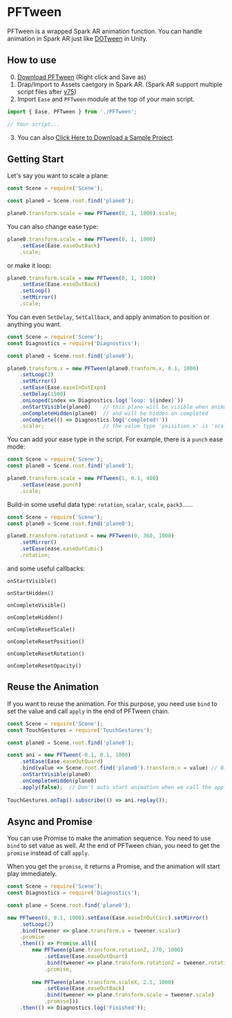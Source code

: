 # PFTween
PFTween is a wrapped Spark AR animation function. You can handle animation in Spark AR just like [DOTween](http://dotween.demigiant.com) in Unity.

## How to use

0. [Download PFTween](https://github.com/pofulu/Spark-AR-PFTools/raw/master/PFTween/PFTween.js) (Right click and Save as)
1. Drap/Import to Assets caetgory in Spark AR. (Spark AR support multiple script files after [v75](https://sparkar.facebook.com/ar-studio/learn/documentation/changelog#75))
2. Import `Ease` and `PFTween` module at the top of your main script.
```javascript
import { Ease, PFTween } from './PFTween';

// Your script...
```

3. You can also [Click Here to Download a Sample Project](https://github.com/pofulu/Spark-AR-PFTools/raw/master/PFTween/PFTween%20Sample.zip).

   

## Getting Start

Let's say you want to scale a plane:
```javascript
const Scene = require('Scene'); 

const plane0 = Scene.root.find('plane0');

plane0.transform.scale = new PFTween(0, 1, 1000).scale;
```

You can also change ease type:
```javascript
plane0.transform.scale = new PFTween(0, 1, 1000)
    .setEase(Ease.easeOutBack)
    .scale;
```

or make it loop:
```javascript
plane0.transform.scale = new PFTween(0, 1, 1000)
    .setEase(Ease.easeOutBack)
    .setLoop()
    .setMirror()
    .scale;
```


You can even `SetDelay`, `SetCallback`, and apply animation to position or anything you want.
```javascript
const Scene = require('Scene'); 
const Diagnostics = require('Diagnostics'); 

const plane0 = Scene.root.find('plane0');

plane0.transform.x = new PFTween(plane0.tranform.x, 0.1, 1000)
    .setLoop(2)
    .setMirror()
    .setEase(Ease.easeInOutExpo)
    .setDelay(1500)
    .onLooped(index => Diagnostics.log(`loop: ${index}`))
    .onStartVisible(plane0)    // this plane will be visible when animation start
    .onCompleteHidden(plane0)  // and will be hidden on completed
    .onComplete(() => Diagnostics.log('completed!'))
    .scalar;                   // the value type 'poisition.x' is 'scalar'
```

You can add your ease type in the script. For example, there is a `punch` ease mode:
```javascript
const Scene = require('Scene'); 
const plane0 = Scene.root.find('plane0');

plane0.transform.scale = new PFTween(1, 0.1, 400)
    .setEase(ease.punch)
    .scale;
```

Build-in some useful data type: `rotation`, `scalar`, `scale`, `pack3`......
```javascript
const Scene = require('Scene'); 
const plane0 = Scene.root.find('plane0');

plane0.transform.rotationX = new PFTween(0, 360, 1000)
    .setMirror()
    .setEase(ease.easeOutCubic)
    .rotation;
```

and some useful callbacks: 

`onStartVisible()`

`onStartHidden()`

`onCompleteVisible()`

`onCompleteHidden()`

`onCompleteResetScale()`

`onCompleteResetPosition()`

`onCompleteResetRotation()`

`onCompleteResetOpacity()`



## Reuse the Animation

If you want to reuse the animation. For this purpose, you need use `bind` to set the value and call `apply` in the end of PFTween chain.

```javascript
const Scene = require('Scene'); 
const TouchGestures = require('TouchGestures');

const plane0 = Scene.root.find('plane0');

const ani = new PFTween(-0.1, 0.1, 1000)
    .setEase(Ease.easeOutQuard)
    .bind(value => Scene.root.find('plane0').transform.x = value) // Bind the tween value
    .onStartVisible(plane0)
    .onCompleteHidden(plane0)
    .apply(false); 	// Don't auto start animation when we call the apply()
    
TouchGestures.onTap().subscribe(() => ani.replay());   
```



## Async and Promise

You can use Promise to make the animation sequence. You need to use `bind` to set value as well. At the end of PFTween chian, you need to get the `promise` instead of call `apply`. 

When you get the `promise`, it returns a Promise, and the animation will start play immediately. 

```js
const Scene = require('Scene'); 
const Diagnostics = require('Diagnostics');

const plane = Scene.root.find('plane0');

new PFTween(0, 0.1, 1000).setEase(Ease.easeInOutCirc).setMirror()
    .setLoop(2)
    .bind(tweener => plane.transform.x = tweener.scalar)
    .promise
    .then(() => Promise.all([
        new PFTween(plane.transform.rotationZ, 270, 1000)
            .setEase(Ease.easeOutQuart)
            .bind(tweener => plane.transform.rotationZ = tweener.rotation)
            .promise,
		
        new PFTween(plane.transform.scaleX, 2.5, 1000)
            .setEase(Ease.easeOutBack)
            .bind(tweener => plane.transform.scale = tweener.scale)
            .promise]))
    .then(() => Diagnostics.log('Finished'));
```

